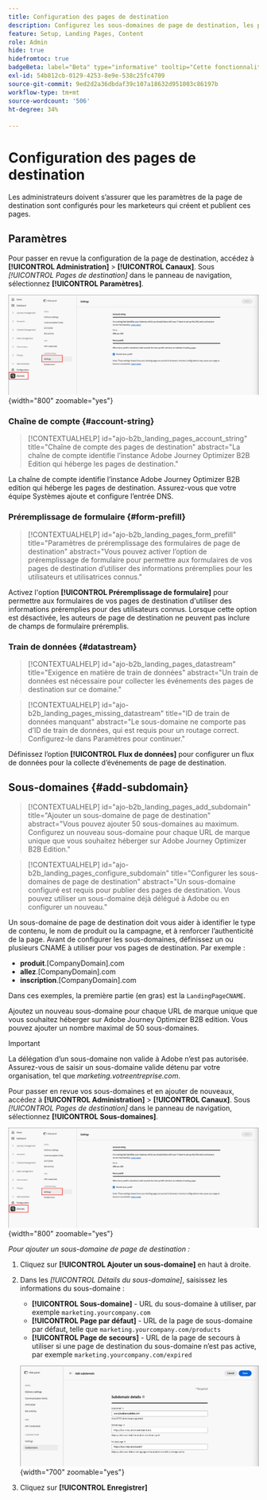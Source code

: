 ```yaml
---
title: Configuration des pages de destination
description: Configurez les sous-domaines de page de destination, les paramètres de préremplissage de formulaire et les flux de données pour activer la publication de pages web Campaign dans Journey Optimizer B2B edition.
feature: Setup, Landing Pages, Content
role: Admin
hide: true
hidefromtoc: true
badgeBeta: label="Beta" type="informative" tooltip="Cette fonctionnalité est actuellement en version bêta limitée"
exl-id: 54b812cb-0129-4253-8e9e-538c25fc4709
source-git-commit: 9ed2d2a36dbdaf39c107a18632d951003c86197b
workflow-type: tm+mt
source-wordcount: '506'
ht-degree: 34%

---
```


# Configuration des pages de destination

Les administrateurs doivent s’assurer que les paramètres de la page de destination sont configurés pour les marketeurs qui créent et publient ces pages.

## Paramètres

Pour passer en revue la configuration de la page de destination, accédez à **[!UICONTROL Administration]** > **[!UICONTROL Canaux]**. Sous _[!UICONTROL Pages de destination]_ dans le panneau de navigation, sélectionnez **[!UICONTROL Paramètres]**.

![Paramètres de la page de destination](./assets/config-landing-pages-settings.png){width="800" zoomable="yes"}

### Chaîne de compte {#account-string}

>[!CONTEXTUALHELP]
>id="ajo-b2b_landing_pages_account_string"
>title="Chaîne de compte des pages de destination"
>abstract="La chaîne de compte identifie l’instance Adobe Journey Optimizer B2B Edition qui héberge les pages de destination."

La chaîne de compte identifie l’instance Adobe Journey Optimizer B2B edition qui héberge les pages de destination. Assurez-vous que votre équipe Systèmes ajoute et configure l’entrée DNS.

### Préremplissage de formulaire {#form-prefill}

>[!CONTEXTUALHELP]
>id="ajo-b2b_landing_pages_form_prefill"
>title="Paramètres de préremplissage des formulaires de page de destination"
>abstract="Vous pouvez activer l’option de préremplissage de formulaire pour permettre aux formulaires de vos pages de destination d’utiliser des informations préremplies pour les utilisateurs et utilisatrices connus."

Activez l&#39;option **[!UICONTROL Préremplissage de formulaire]** pour permettre aux formulaires de vos pages de destination d&#39;utiliser des informations préremplies pour des utilisateurs connus. Lorsque cette option est désactivée, les auteurs de page de destination ne peuvent pas inclure de champs de formulaire préremplis.

### Train de données {#datastream}

>[!CONTEXTUALHELP]
>id="ajo-b2b_landing_pages_datastream"
>title="Exigence en matière de train de données"
>abstract="Un train de données est nécessaire pour collecter les événements des pages de destination sur ce domaine."

>[!CONTEXTUALHELP]
>id="ajo-b2b_landing_pages_missing_datastream"
>title="ID de train de données manquant"
>abstract="Le sous-domaine ne comporte pas d’ID de train de données, qui est requis pour un routage correct. Configurez-le dans Paramètres pour continuer."

Définissez l’option **[!UICONTROL Flux de données]** pour configurer un flux de données pour la collecte d’événements de page de destination.

## Sous-domaines {#add-subdomain}

>[!CONTEXTUALHELP]
>id="ajo-b2b_landing_pages_add_subdomain"
>title="Ajouter un sous-domaine de page de destination"
>abstract="Vous pouvez ajouter 50 sous-domaines au maximum. Configurez un nouveau sous-domaine pour chaque URL de marque unique que vous souhaitez héberger sur Adobe Journey Optimizer B2B Edition."

>[!CONTEXTUALHELP]
>id="ajo-b2b_landing_pages_configure_subdomain"
>title="Configurer les sous-domaines de page de destination"
>abstract="Un sous-domaine configuré est requis pour publier des pages de destination. Vous pouvez utiliser un sous-domaine déjà délégué à Adobe ou en configurer un nouveau."

Un sous-domaine de page de destination doit vous aider à identifier le type de contenu, le nom de produit ou la campagne, et à renforcer l’authenticité de la page. Avant de configurer les sous-domaines, définissez un ou plusieurs CNAME à utiliser pour vos pages de destination. Par exemple :

* **produit**.[CompanyDomain].com
* **allez**.[CompanyDomain].com
* **inscription**.[CompanyDomain].com

Dans ces exemples, la première partie (en gras) est la `LandingPageCNAME`.

Ajoutez un nouveau sous-domaine pour chaque URL de marque unique que vous souhaitez héberger sur Adobe Journey Optimizer B2B edition. Vous pouvez ajouter un nombre maximal de 50 sous-domaines.

>[!IMPORTANT]
>
>La délégation d’un sous-domaine non valide à Adobe n’est pas autorisée. Assurez-vous de saisir un sous-domaine valide détenu par votre organisation, tel que _marketing.votreentreprise.com_.

Pour passer en revue vos sous-domaines et en ajouter de nouveaux, accédez à **[!UICONTROL Administration]** > **[!UICONTROL Canaux]**. Sous _[!UICONTROL Pages de destination]_ dans le panneau de navigation, sélectionnez **[!UICONTROL Sous-domaines]**.

![Sous-domaines de la page de destination](./assets/config-landing-pages-settings.png){width="800" zoomable="yes"}

_Pour ajouter un sous-domaine de page de destination :_

1. Cliquez sur **[!UICONTROL Ajouter un sous-domaine]** en haut à droite.

1. Dans les _[!UICONTROL Détails du sous-domaine]_, saisissez les informations du sous-domaine :

   * **[!UICONTROL Sous-domaine]** - URL du sous-domaine à utiliser, par exemple `marketing.yourcompany.com`
   * **[!UICONTROL Page par défaut]** - URL de la page de sous-domaine par défaut, telle que `marketing.yourcompany.com/products`
   * **[!UICONTROL Page de secours]** - URL de la page de secours à utiliser si une page de destination du sous-domaine n’est pas active, par exemple `marketing.yourcompany.com/expired`

   ![Ajouter un sous-domaine de page de destination](./assets/config-landing-pages-add-subdomain.png){width="700" zoomable="yes"}

1. Cliquez sur **[!UICONTROL Enregistrer]**
